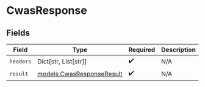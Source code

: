 # CwasResponse


## Fields

| Field                                                        | Type                                                         | Required                                                     | Description                                                  |
| ------------------------------------------------------------ | ------------------------------------------------------------ | ------------------------------------------------------------ | ------------------------------------------------------------ |
| `headers`                                                    | Dict[str, List[*str*]]                                       | :heavy_check_mark:                                           | N/A                                                          |
| `result`                                                     | [models.CwasResponseResult](../models/cwasresponseresult.md) | :heavy_check_mark:                                           | N/A                                                          |